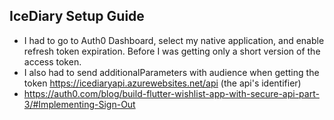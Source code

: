 ## IceDiary Setup Guide

- I had to go to Auth0 Dashboard, select my native application, and enable refresh token expiration. Before I was getting only a short version of the access token.
- I also had to send additionalParameters with audience when getting the token https://icediaryapi.azurewebsites.net/api (the api's identifier)
- https://auth0.com/blog/build-flutter-wishlist-app-with-secure-api-part-3/#Implementing-Sign-Out
